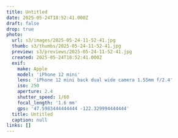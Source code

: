 ```yaml
---
title: Untitled
date: 2025-05-24T18:52:41.000Z
draft: false
drop: true
photo:
  url: s3/images/2025-05-24-11-52-41.jpg
  thumb: s3/thumbs/2025-05-24-11-52-41.jpg
  preview: s3/previews/2025-05-24-11-52-41.jpg
  created: 2025-05-24T18:52:41.000Z
  exif:
    make: Apple
    model: 'iPhone 12 mini'
    lens: 'iPhone 12 mini back dual wide camera 1.55mm f/2.4'
    iso: 250
    aperture: 2.4
    shutter_speed: 1/60
    focal_length: '1.6 mm'
    gps: '47.5983444444444 -122.329994444444'
  title: Untitled
  caption: null
links: []
---
```


